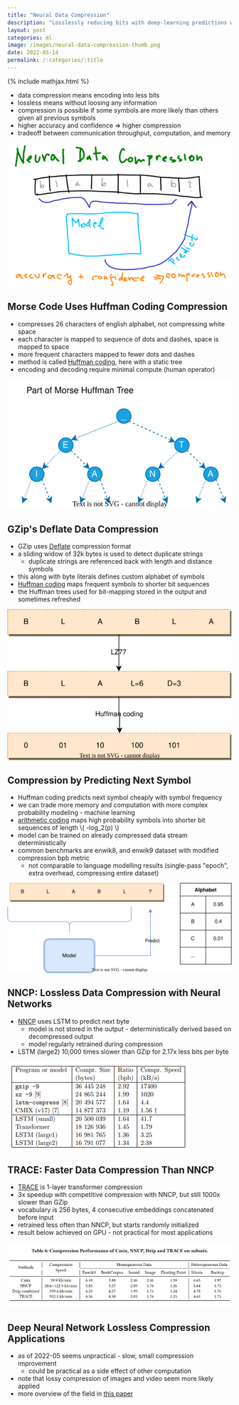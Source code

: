 ```yaml
---
title: "Neural Data Compression"
description: "Losslessly reducing bits with deep-learning predictions with NNCP and TRACE models"
layout: post
categories: ml
image: /images/neural-data-compression-thumb.png
date: 2022-05-14
permalink: /:categories/:title
---
```


{% include mathjax.html %}


- data compression means encoding into less bits
- lossless means without loosing any information
- compression is possible if some symbols are more likely than others given all previous symbols
- higher accuracy and confidence => higher compression
- tradeoff between communication throughput, computation, and memory

![neural data compression](/images/neural-data-compression-thumb.png)


## Morse Code Uses Huffman Coding Compression
- compresses 26 characters of english alphabet, not compressing white space
- each character is mapped to sequence of dots and dashes, space is mapped to space
- more frequent characters mapped to fewer dots and dashes
- method is called [Huffman coding](https://www.ic.tu-berlin.de/fileadmin/fg121/Source-Coding_WS12/selected-readings/10_04051119.pdf), here with a static tree
- encoding and decoding require minimal compute (human operator)

![A part of Morse Huffman tree](/images/morse-huffman-tree.drawio.svg)


## GZip's Deflate Data Compression
- GZip uses [Deflate](https://datatracker.ietf.org/doc/html/rfc1951) compression format
- a sliding widow of 32k bytes is used to detect duplicate strings
  - duplicate strings are referenced back with length and distance symbols
- this along with byte literals defines custom alphabet of symbols
- [Huffman coding](https://www.ic.tu-berlin.de/fileadmin/fg121/Source-Coding_WS12/selected-readings/10_04051119.pdf) maps frequent symbols to shorter bit sequences
- the Huffman trees used for bit-mapping stored in the output and sometimes refreshed

![Deflate algorithm illustration with LZ77 and Huffman coding](/images/deflate-algorithm-operation.drawio.svg) 


## Compression by Predicting Next Symbol
- Huffman coding predicts next symbol cheaply with symbol frequency
- we can trade more memory and computation with more complex probability modeling - machine learning
- [arithmetic coding](https://www.ic.tu-berlin.de/fileadmin/fg121/Source-Coding_WS12/selected-readings/Rissanen__1976.pdf) maps high probability symbols into shorter bit sequences of length \\( -log_2(p) \\)
- model can be trained on already compressed data stream deterministically
- common benchmarks are enwik8, and enwik9 dataset with modified compression bpb metric
  - not comparable to language modelling results (single-pass "epoch", extra overhead, compressing entire dataset)

![model predicting the next symbol from alphabet](/images/character-prediction-blabla.drawio.svg)


## NNCP: Lossless Data Compression with Neural Networks
- [NNCP](https://bellard.org/nncp/nncp.pdf) uses LSTM to predict next byte
  - model is not stored in the output - deterministically derived based on decompressed output
  - model regularly retrained during compression
- LSTM (large2) 10,000 times slower than GZip for 2.17x less bits per byte

![NNCP result](/images/nncp-enwik8-results.png)


## TRACE: Faster Data Compression Than NNCP
- [TRACE](https://dl.acm.org/doi/pdf/10.1145/3485447.3511987) is 1-layer transformer compression
- 3x speedup with competitive compression with NNCP, but still 1000x slower than GZip
- vocabulary is 256 bytes, 4 consecutive embeddings concatenated before input
- retrained less often than NNCP, but starts randomly initialized
- result below achieved on GPU - not practical for most applications 

![TRACE NNCP compression performance](/images/trace-nncp-compression-ratio-and-speed-comparison.png)


## Deep Neural Network Lossless Compression Applications
- as of 2022-05 seems unpractical - slow, small compression improvement 
  - could be practical as a side effect of other computation
- note that lossy compression of images and video seem more likely applied
- more overview of the field in [this paper](https://arxiv.org/pdf/2202.06533.pdf)
